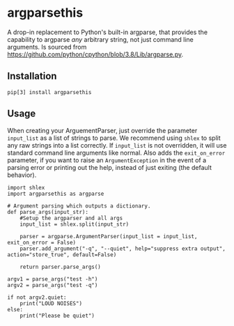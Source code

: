 # argparsethis

A drop-in replacement to Python's built-in argparse, that provides the capability to argparse *any* arbitrary string, not just command line arguments. Is sourced from https://github.com/python/cpython/blob/3.8/Lib/argparse.py.

## Installation
`pip[3] install argparsethis`

## Usage
When creating your ArguementParser, just override the parameter `input_list`  as a list of strings to parse. We recommend using `shlex` to split any raw strings into a list correctly. If `input_list` is not overridden, it will use standard command line arguments like normal. Also adds the `exit_on_error` parameter, if you want to raise an `ArgumentException` in the event of a parsing error or printing out the help, instead of just exiting (the default behavior).

```
import shlex
import argparsethis as argparse

# Argument parsing which outputs a dictionary.
def parse_args(input_str):
    #Setup the argparser and all args
    input_list = shlex.split(input_str)

    parser = argparse.ArgumentParser(input_list = input_list, exit_on_error = False)
    parser.add_argument("-q", "--quiet", help="suppress extra output", action="store_true", default=False)

    return parser.parse_args()

argv1 = parse_args("test -h")
argv2 = parse_args("test -q")

if not argv2.quiet:
    print("LOUD NOISES")
else:
    print("Please be quiet")
```

